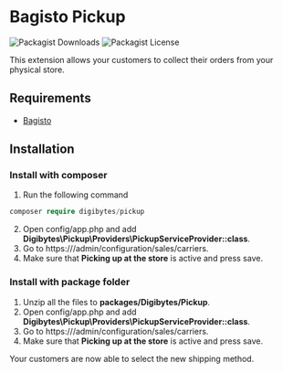 # Bagisto Pickup
![Packagist Downloads](https://img.shields.io/packagist/dt/digibytes/pickup) ![Packagist License](https://img.shields.io/packagist/l/digibytes/pickup)

This extension allows your customers to collect their orders from your physical store.

## Requirements
- [Bagisto](https://github.com/bagisto/bagisto)

## Installation

### Install with composer
1. Run the following command
```php
composer require digibytes/pickup
```
2. Open config/app.php and add **Digibytes\Pickup\Providers\PickupServiceProvider::class**.
3. Go to https://<your-site>/admin/configuration/sales/carriers.
3. Make sure that **Picking up at the store** is active and press save.

### Install with package folder
1. Unzip all the files to **packages/Digibytes/Pickup**.
2. Open config/app.php and add **Digibytes\Pickup\Providers\PickupServiceProvider::class**.
3. Go to https://<your-site>/admin/configuration/sales/carriers.
4. Make sure that **Picking up at the store** is active and press save.

Your customers are now able to select the new shipping method.
